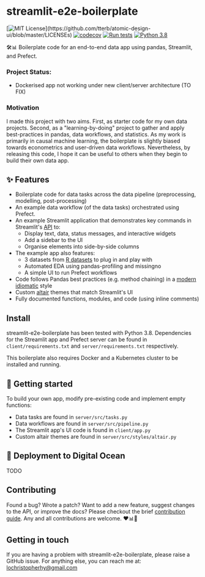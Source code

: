 # streamlit-e2e-boilerplate
[![MIT License](https://img.shields.io/apm/l/atomic-design-ui.svg?)](https://github.com/tterb/atomic-design-ui/blob/master/LICENSEs)
[![codecov](https://codecov.io/gh/topher-lo/streamlit-e2e-boilerplate/branch/main/graph/badge.svg?token=6J0IJ3EVPQ)](https://codecov.io/gh/topher-lo/streamlit-e2e-boilerplate)
[![Run tests](https://github.com/topher-lo/streamlit-e2e-boilerplate/workflows/Run%20tests/badge.svg)](https://github.com/topher-lo/streamlit-e2e-boilerplate/actions)
[![Python 3.8](https://img.shields.io/badge/python-3.8-blue.svg)](https://www.python.org/downloads/)


🛠️📊 Boilerplate code for an end-to-end data app using pandas, Streamlit, and Prefect.

### Project Status:
- Dockerised app not working under new client/server architecture (TO FIX)

### Motivation
I made this project with two aims. First, as starter code for my own data projects. Second, as a "learning-by-doing" project to gather and apply best-practices in pandas, data workflows, and statistics. As my work is primarily in causal machine learning, the boilerplate is slightly biased towards econometrics and user-driven data workflows. Nevertheless, by releasing this code, I hope it can be useful to others when they begin to build their own data app.

## ✨ Features
- Boilerplate code for data tasks across the data pipeline (preprocessing, modelling, post-processing)
- An example data workflow (of the data tasks) orchestrated using Prefect.
- An example Streamlit application that demonstrates key commands in Streamlit's [API](https://docs.streamlit.io/en/stable/api.html#display-interactive-widgets) to:
    - Display text, data, status messages, and interactive widgets
    - Add a sidebar to the UI
    - Organise elements into side-by-side columns
- The example app also features:
    - 3 datasets from [R datasets](https://vincentarelbundock.github.io/Rdatasets/index.html) to plug in and play with
    - Automated EDA using pandas-profiling and missingno
    - A simple UI to run Prefect workflows
- Code follows Pandas best practices (e.g. method chaining) in a [modern idiomatic](https://tomaugspurger.github.io/modern-1-intro) style
- Custom [altair](https://altair-viz.github.io/) themes that match Streamlit's UI
- Fully documented functions, modules, and code (using inline comments)

## Install
streamlit-e2e-boilerplate has been tested with Python 3.8. Dependencies for the Streamlit app and Prefect server can be found in `client/requirements.txt` and `server/requirements.txt` respectively.

This boilerplate also requires Docker and a Kubernetes cluster to be installed and running.


## 🏁 Getting started
To build your own app, modify pre-existing code and implement empty functions:
- Data tasks are found in `server/src/tasks.py`
- Data workflows are found in `server/src/pipeline.py`
- The Streamlit app's UI code is found in `client/app.py`
- Custom altair themes are found in `server/src/styles/altair.py`

## 🚀 Deployment to Digital Ocean
TODO

## Contributing
Found a bug? Wrote a patch? Want to add a new feature, suggest changes to the API, or improve the docs? Please checkout the brief [contribution guide](https://github.com/topher-lo/streamlit-e2e-boilerplate/blob/main/CONTRIBUTING.md). Any and all contributions are welcome. ❤️📊🙌

## Getting in touch
If you are having a problem with streamlit-e2e-boilerplate, please raise a GitHub issue. For anything else, you can reach me at: lochristopherhy@gmail.com
